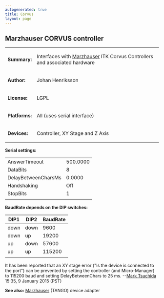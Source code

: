 ```yaml
---
autogenerated: true
title: Corvus
layout: page
---
```


## Marzhauser CORVUS controller

<table>
<tr>
<td markdown="1">

**Summary:**

</td>
<td markdown="1">

Interfaces with [Marzhauser](http://www.marzhauser.com) ITK Corvus
Controllers and associated hardware

</td>
</tr>
<tr>
<td markdown="1">

**Author:**

</td>
<td markdown="1">

Johan Henriksson

</td>
</tr>
<tr>
<td markdown="1">

**License:**

</td>
<td markdown="1">

LGPL

</td>
</tr>
<tr>
<td markdown="1">

**Platforms:**

</td>
<td markdown="1">

All (uses serial interface)

</td>
</tr>
<tr>
<td markdown="1">

**Devices:**

</td>
<td markdown="1">

Controller, XY Stage and Z Axis

</td>
</tr>
</table>

**Serial settings:**

|                     |          |
|---------------------|----------|
| AnswerTimeout       | 500.0000 |
| DataBits            | 8        |
| DelayBetweenCharsMs | 0.0000   |
| Handshaking         | Off      |
| StopBits            | 1        |
|                     |          |

**BaudRate depends on the DIP switches:**

| DIP1 | DIP2 | BaudRate |
|------|------|----------|
| down | down | 9600     |
| down | up   | 19200    |
| up   | down | 57600    |
| up   | up   | 115200   |
|      |      |          |

It has been reported that an XY stage error ("Is the device is connected
to the port") can be prevented by setting the controller (and
Micro-Manager) to 115200 baud and setting DelayBetweenChars to 25 ms.
--[Mark Tsuchida](/users/Mark_Tsuchida "wikilink")
15:35, 9 January 2015 (PST)

**See also:** [Marzhauser](Marzhauser "wikilink") (TANGO) device adapter


